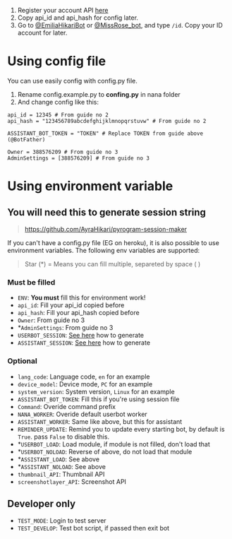 1. Register your account API [here](https://my.telegram.org/apps)
2. Copy api_id and api_hash for config later.
3. Go to [@EmiliaHikariBot](https://t.me/EmiliaHikariBot) or [@MissRose_bot](https://t.me/MissRose_bot), and type `/id`. Copy your ID account for later.

# Using config file
You can use easily config with config.py file.

1. Rename config.example.py to **confing.py** in nana folder
2. And change config like this:

```
api_id = 12345 # From guide no 2
api_hash = "123456789abcdefghijklmnopqrstuvw" # From guide no 2

ASSISTANT_BOT_TOKEN = "TOKEN" # Replace TOKEN from guide above (@BotFather)

Owner = 388576209 # From guide no 3
AdminSettings = [388576209] # From guide no 3
```

# Using environment variable

## You will need this to generate session string
> https://github.com/AyraHikari/pyrogram-session-maker

If you can't have a config.py file (EG on heroku), it is also possible to use environment variables. The following env variables are supported:

> Star (*) = Means you can fill multiple, separeted by space ( )

### Must be filled
- `ENV`: **You must** fill this for environment work!
- `api_id`: Fill your api_id copied before
- `api_hash`: Fill your api_hash copied before
- `Owner`: From guide no 3
- *`AdminSettings`: From guide no 3
- `USERBOT_SESSION`: [See here](https://github.com/AyraHikari/pyrogram-session-maker) how to generate
- `ASSISTANT_SESSION`: [See here](https://github.com/AyraHikari/pyrogram-session-maker) how to generate

### Optional
- `lang_code`: Language code, `en` for an example
- `device_model`: Device mode, `PC` for an example
- `system_version`: System version, `Linux` for an example
- `ASSISTANT_BOT_TOKEN`: Fill this if you're using session file
- `Command`: Overide command prefix
- `NANA_WORKER`: Overide default userbot worker
- `ASSISTANT_WORKER`: Same like above, but this for assistant
- `REMINDER_UPDATE`: Remind you to update every starting bot, by default is `True`. pass `False` to disable this.
- *`USERBOT_LOAD`: Load module, if module is not filled, don't load that
- *`USERBOT_NOLOAD`: Reverse of above, do not load that module
- *`ASSISTANT_LOAD`: See above
- *`ASSISTANT_NOLOAD`: See above
- `thumbnail_API`: Thumbnail API
- `screenshotlayer_API`: Screenshot API

## Developer only
- `TEST_MODE`: Login to test server
- `TEST_DEVELOP`: Test bot script, if passed then exit bot